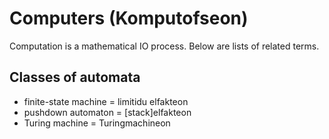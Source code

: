 # Computers (Komputofseon)
Computation is a mathematical IO process. Below are lists of related terms.

## Classes of automata
- finite-state machine = limitidu elfakteon
- pushdown automaton = [stack]elfakteon
- Turing machine = Turingmachineon

